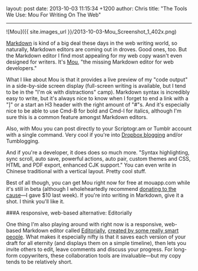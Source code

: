 layout: post
date: 2013-10-03 11:15:34 +1200
author: Chris
title: "The Tools We Use: Mou For Writing On The Web"


----

![Mou]({{ site.images_url }}/2013-10-03-Mou_Screenshot_1_402x.png)

<!-- excerpt -->

[Markdown][1] is kind of a big deal these days in the web writing world, so naturally, Markdown editors are coming out in droves. Good ones, too. But the Markdown editor I find most appealing for my web copy wasn't even designed for writers. It's [Mou][2], "the missing Markdown editor for web developers."

<!-- /excerpt -->

What I like about Mou is that it provides a live preview of my "code output" in a side-by-side screen display (full-screen writing is available, but I tend to be in the "I'm ok with distractions" camp). Markdown syntax is incredibly easy to write, but it's always nice to know when I forget to end a link with a "]" or a start an H3 header with the right amount of "#"s. And it's especially nice to be able to use Cmd-B for bold and Cmd-I for italics, although I'm sure this is a common feature amongst Markdown editors.

Also, with Mou you can post directly to your Scriptogr.am or Tumblr account with a single command. Very cool if you're into [Dropbox blogging][6] and/or Tumblogging. 

And if you're a developer, it does does so much more. "Syntax highlighting, sync scroll, auto save, powerful actions, auto pair, custom themes and CSS, HTML and PDF export, enhanced CJK support." You can even write in Chinese traditional with a vertical layout. Pretty cool stuff.

Best of all though, you can get Mou right now for free at mouapp.com while it's still in beta (although I wholeheartedly recommend [donating to the cause][3]—I gave $10 last week). If you're into writing in Markdown, give it a shot. I think you'll like it.

###A responsive, web-based alternative: Editorially

One thing I'm also playing around with right now is a responsive, web-based Markdown editor called [Editorially][4], [created by some really smart people][5]. What makes it especially nifty is that it saves each version of your draft for all eternity (and displays them on a simple timeline), then lets you invite others to edit, leave comments and discuss your progress. For long-form copywriters, these collaboration tools are invaluable—but my copy tends to be relatively short. 

[1]: http://daringfireball.net/projects/markdown/
[2]: http://mouapp.com/
[3]: http://mouapp.com/donate/
[4]: http://editorially.com/
[5]: http://aworkinglibrary.com/library/archives/editorially/
[6]: https://iwantmyname.com/blog/2013/09/own-your-content-the-rise-of-dropbox-blogging.html
